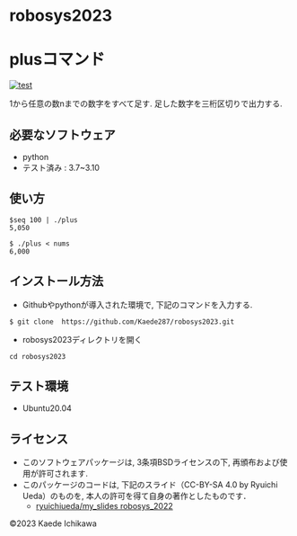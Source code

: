 # robosys2023

# plusコマンド
[![test](https://github.com/Kaede287/robosys2023/actions/workflows/test.yml/badge.svg)](https://github.com/Kaede287/robosys2023/actions/workflows/test.yml)

1から任意の数nまでの数字をすべて足す. 足した数字を三桁区切りで出力する.

## 必要なソフトウェア
* python
* テスト済み : 3.7~3.10

## 使い方 
```
$seq 100 | ./plus
5,050

$ ./plus < nums
6,000
```

## インストール方法
* Githubやpythonが導入された環境で, 下記のコマンドを入力する.
```
$ git clone  https://github.com/Kaede287/robosys2023.git
```

* robosys2023ディレクトリを開く
```
cd robosys2023
```


## テスト環境 
* Ubuntu20.04

## ライセンス ##
* このソフトウェアパッケージは, 3条項BSDライセンスの下, 再頒布および使用が許可されます.
* このパッケージのコードは, 下記のスライド（CC-BY-SA 4.0 by Ryuichi Ueda）のものを, 本人の許可を得て自身の著作としたものです．
	* [ryuichiueda/my_slides robosys_2022](https://github.com/ryuichiueda/my_slides/tree/master/robosys_2022)

©2023 Kaede Ichikawa
